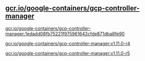 
[gcr.io/google-containers/gcp-controller-manager](https://hub.docker.com/r/anjia0532/google-containers.gcp-controller-manager/tags/)
-----


[gcr.io/google-containers/gcp-controller-manager:1edadd08fb75221f975961642cfde871dba8fe90](https://hub.docker.com/r/anjia0532/google-containers.gcp-controller-manager/tags/)


[gcr.io/google-containers/gcp-controller-manager:v1.11.0-r4](https://hub.docker.com/r/anjia0532/google-containers.gcp-controller-manager/tags/)


[gcr.io/google-containers/gcp-controller-manager:v1.11.0-r5](https://hub.docker.com/r/anjia0532/google-containers.gcp-controller-manager/tags/)


